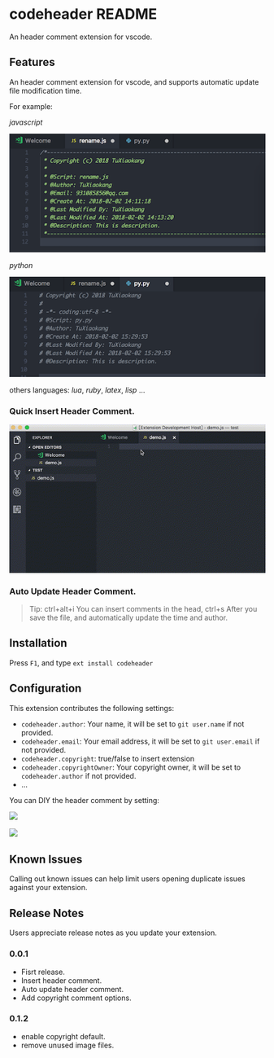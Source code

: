 # codeheader README

An header comment extension for vscode.

## Features

An header comment extension for vscode, and supports automatic update file modification time.

For example:

*javascript*

![feature 3](https://github.com/TuXiaokang/codeheader/raw/master/features/feature-3.png)

*python*

![feature 3](https://github.com/TuXiaokang/codeheader/raw/master/features/feature-4.png)


others languages: *lua*, *ruby*, *latex*, *lisp* ...

### Quick Insert Header Comment.
![feature 1](https://github.com/TuXiaokang/codeheader/raw/master/features/feature-1.gif)



### Auto Update Header Comment.

<!-- ![feature 2](features/feature-2.gif) -->

> Tip: ctrl+alt+i You can insert comments in the head, ctrl+s After you save the file, and automatically update the time and author.



## Installation

Press `F1`, and type `ext install codeheader`


## Configuration


This extension contributes the following settings:

* `codeheader.author`: Your name, it will be set to `git user.name` if not provided.
* `codeheader.email`: Your email address, it will be set to `git user.email` if not provided.
* `codeheader.copyright`: true/false to insert  extension
* `codeheader.copyrightOwner`: Your copyright owner, it will be set to `codeheader.author` if not provided.
* ...

You can DIY the header comment by setting:

![](https://github.com/TuXiaokang/codeheader/raw/master/features/feature-5-1.gif)

![](https://github.com/TuXiaokang/codeheader/raw/master/features/feature-5-2.gif)

## Known Issues

Calling out known issues can help limit users opening duplicate issues against your extension.

## Release Notes

Users appreciate release notes as you update your extension.

### 0.0.1

- Fisrt release.
- Insert header comment.
- Auto update header comment.
- Add copyright comment options.

### 0.1.2

- enable copyright default.
- remove unused image files.